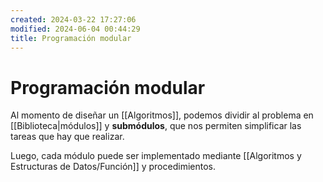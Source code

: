 ```yaml
---
created: 2024-03-22 17:27:06
modified: 2024-06-04 00:44:29
title: Programación modular
---
```


# Programación modular

Al momento de diseñar un [[Algoritmos]], podemos dividir al problema en [[Biblioteca|módulos]] y **submódulos**, que nos permiten simplificar las tareas que hay que realizar.

Luego, cada módulo puede ser implementado mediante [[Algoritmos y Estructuras de Datos/Función]] y procedimientos.
